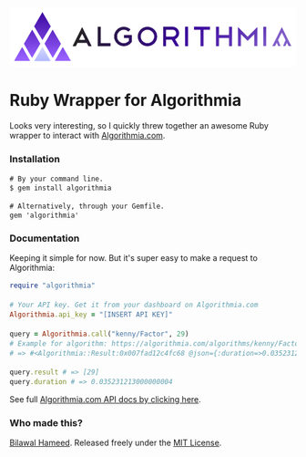 ![Algorithmia for Ruby](algorithmia.png)

# Ruby Wrapper for Algorithmia

Looks very interesting, so I quickly threw together an awesome Ruby wrapper to interact with [Algorithmia.com](http://algorithmia.com).

### Installation

```
# By your command line.
$ gem install algorithmia

# Alternatively, through your Gemfile.
gem 'algorithmia'
```

### Documentation
Keeping it simple for now. But it's super easy to make a request to Algorithmia:

```ruby
require "algorithmia"

# Your API key. Get it from your dashboard on Algorithmia.com
Algorithmia.api_key = "[INSERT API KEY]"

query = Algorithmia.call("kenny/Factor", 29)
# Example for algorithm: https://algorithmia.com/algorithms/kenny/Factor
# => #<Algorithmia::Result:0x007fad12c4fc68 @json={:duration=>0.035231213000000004, :result=>[29]}>

query.result # => [29]
query.duration # => 0.035231213000000004
```

See full [Algorithmia.com API docs by clicking here](https://algorithmia.com/docs/api#curl).

### Who made this?
[Bilawal Hameed](http://github.com/bih). Released freely under the [MIT License](http://bih.mit-license.org/).
